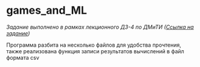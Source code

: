 # games_and_ML
*Задание выполнено в рамках лекционного ДЗ-4 по ДМиТИ ([Ссылка на задание](https://docs.google.com/document/d/12KgcBxp2nowimJlgqwT1E5rCzpHe2dnwELoGraQKqOI/edit))*

Программа разбита на несколько файлов для удобства прочтения, также реализована функция записи результатов вычислений в файл формата csv
